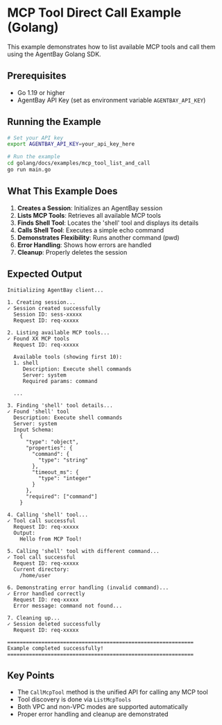 # MCP Tool Direct Call Example (Golang)

This example demonstrates how to list available MCP tools and call them using the AgentBay Golang SDK.

## Prerequisites

- Go 1.19 or higher
- AgentBay API Key (set as environment variable `AGENTBAY_API_KEY`)

## Running the Example

```bash
# Set your API key
export AGENTBAY_API_KEY=your_api_key_here

# Run the example
cd golang/docs/examples/mcp_tool_list_and_call
go run main.go
```

## What This Example Does

1. **Creates a Session**: Initializes an AgentBay session
2. **Lists MCP Tools**: Retrieves all available MCP tools
3. **Finds Shell Tool**: Locates the 'shell' tool and displays its details
4. **Calls Shell Tool**: Executes a simple echo command
5. **Demonstrates Flexibility**: Runs another command (pwd)
6. **Error Handling**: Shows how errors are handled
7. **Cleanup**: Properly deletes the session

## Expected Output

```
Initializing AgentBay client...

1. Creating session...
✓ Session created successfully
  Session ID: sess-xxxxx
  Request ID: req-xxxxx

2. Listing available MCP tools...
✓ Found XX MCP tools
  Request ID: req-xxxxx

  Available tools (showing first 10):
  1. shell
     Description: Execute shell commands
     Server: system
     Required params: command

  ...

3. Finding 'shell' tool details...
✓ Found 'shell' tool
  Description: Execute shell commands
  Server: system
  Input Schema:
    {
      "type": "object",
      "properties": {
        "command": {
          "type": "string"
        },
        "timeout_ms": {
          "type": "integer"
        }
      },
      "required": ["command"]
    }

4. Calling 'shell' tool...
✓ Tool call successful
  Request ID: req-xxxxx
  Output:
    Hello from MCP Tool!

5. Calling 'shell' tool with different command...
✓ Tool call successful
  Request ID: req-xxxxx
  Current directory:
    /home/user

6. Demonstrating error handling (invalid command)...
✓ Error handled correctly
  Request ID: req-xxxxx
  Error message: command not found...

7. Cleaning up...
✓ Session deleted successfully
  Request ID: req-xxxxx

============================================================
Example completed successfully!
============================================================
```

## Key Points

- The `CallMcpTool` method is the unified API for calling any MCP tool
- Tool discovery is done via `ListMcpTools`
- Both VPC and non-VPC modes are supported automatically
- Proper error handling and cleanup are demonstrated

